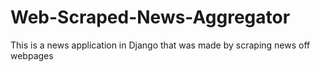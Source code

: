 # Web-Scraped-News-Aggregator
This is a news application in Django that was made by scraping news off webpages

